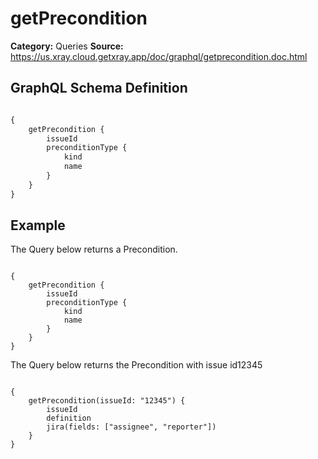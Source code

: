 # getPrecondition

**Category:** Queries
**Source:** https://us.xray.cloud.getxray.app/doc/graphql/getprecondition.doc.html

## GraphQL Schema Definition

```graphql

{
    getPrecondition {
        issueId
        preconditionType {
            kind
            name
        }
    }
}

```

## Example

The Query below returns a Precondition.

```

{
    getPrecondition {
        issueId
        preconditionType {
            kind
            name
        }
    }
}

```

The Query below returns the Precondition with issue id12345

```

{
    getPrecondition(issueId: "12345") {
        issueId
        definition
        jira(fields: ["assignee", "reporter"])
    }
}

```